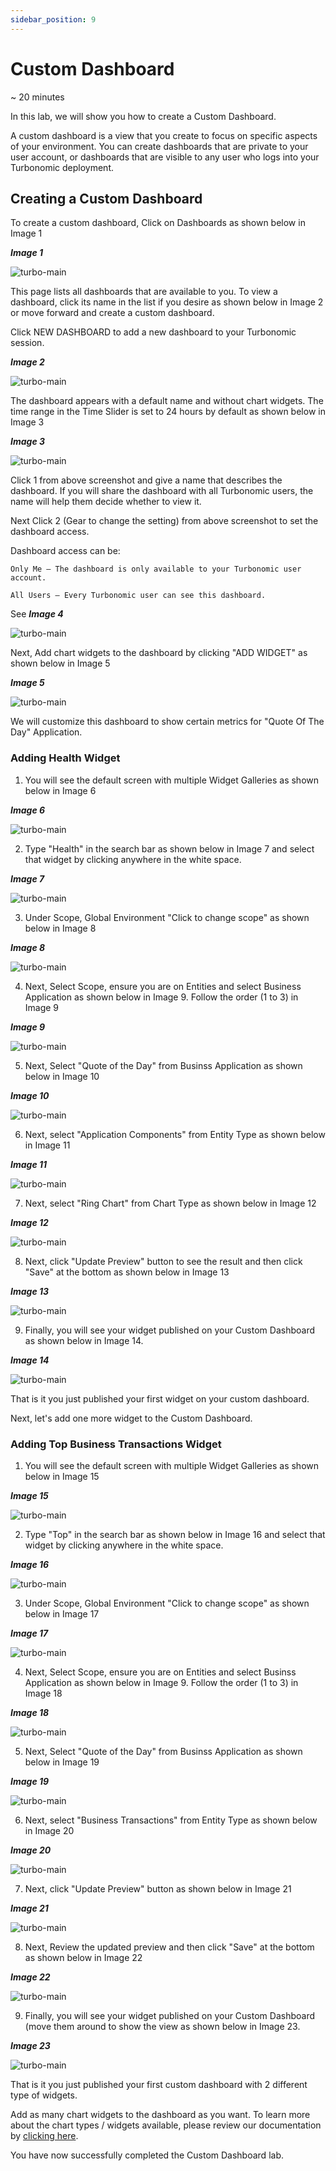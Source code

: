 ```yaml
---
sidebar_position: 9
---
```


# Custom Dashboard 
~ 20 minutes

In this lab, we will show you how to create a Custom Dashboard. 

A custom dashboard is a view that you create to focus on specific aspects of your environment. You can create dashboards that are private to your user account, or dashboards that are visible to any user who logs into your Turbonomic deployment.

## Creating a Custom Dashboard


To create a custom dashboard, Click on Dashboards as shown below in Image 1

***Image 1***

![turbo-main](img/turbo_custom_dashboard1.png)

This page lists all dashboards that are available to you. To view a dashboard, click its name in the list if you desire as shown below in Image 2 or move forward and create a custom dashboard. 

Click NEW DASHBOARD to add a new dashboard to your Turbonomic session.

***Image 2***

![turbo-main](img/turbo_custom_dashboard2.png)


The dashboard appears with a default name and without chart widgets. The time range in the Time Slider is set to 24 hours by default as shown below in Image 3

***Image 3***

![turbo-main](img/turbo_custom_dashboard3.gif)

Click 1 from above screenshot and give a name that describes the dashboard. If you will share the dashboard with all Turbonomic users, the name will help them decide whether to view it.

Next Click 2 (Gear to change the setting) from above screenshot to set the dashboard access.

Dashboard access can be:

    Only Me – The dashboard is only available to your Turbonomic user account.

    All Users – Every Turbonomic user can see this dashboard.

See ***Image 4***

![turbo-main](img/turbo_custom_dashboard4.png)

Next, Add chart widgets to the dashboard by clicking "ADD WIDGET" as shown below in Image 5

***Image 5***

![turbo-main](img/turbo_custom_dashboard5.png)

We will customize this dashboard to show certain metrics for "Quote Of The Day" Application.

### Adding Health Widget

1.  You will see the default screen with multiple Widget Galleries as shown below in Image 6

***Image 6***

![turbo-main](img/turbo_custom_dashboard_main.png)

2. Type "Health" in the search bar as shown below in Image 7 and select that widget by clicking anywhere in the white space.

***Image 7***

![turbo-main](img/turbo_custom_dashboard_health.png)

3. Under Scope, Global Environment "Click to change scope" as shown below in Image 8

***Image 8***

![turbo-main](img/turbo_custom_dashboard_health1.png)

4. Next, Select Scope, ensure you are on Entities and select Business Application as shown below in Image 9. Follow the order (1 to 3) in Image 9 

***Image 9***

![turbo-main](img/turbo_custom_dashboard_health2.png)

5. Next, Select "Quote of the Day" from Businss Application as shown below in Image 10

***Image 10***

![turbo-main](img/turbo_custom_dashboard_health3.png)

6. Next, select "Application Components" from Entity Type as shown below in Image 11

***Image 11***

![turbo-main](img/turbo_custom_dashboard_health4.png)


7. Next, select "Ring Chart" from Chart Type as shown below in Image 12

***Image 12***

![turbo-main](img/turbo_custom_dashboard_health5.png)

8. Next, click "Update Preview" button to see the result and then click "Save" at the bottom as shown below in Image 13 

***Image 13***

![turbo-main](img/turbo_custom_dashboard_health7.png)

9. Finally, you will see your widget published on your Custom Dashboard as shown below in Image 14.

***Image 14***

![turbo-main](img/turbo_custom_dashboard_health8.png)

That is it you just published your first widget on your custom dashboard.

Next, let's add one more widget to the Custom Dashboard.

### Adding Top Business Transactions Widget

1.  You will see the default screen with multiple Widget Galleries as shown below in Image 15

***Image 15***

![turbo-main](img/turbo_custom_dashboard_main.png)

2. Type "Top" in the search bar as shown below in Image 16 and select that widget by clicking anywhere in the white space.

***Image 16***

![turbo-main](img/turbo_custom_dashboard_top1.png)

3. Under Scope, Global Environment "Click to change scope" as shown below in Image 17

***Image 17***

![turbo-main](img/turbo_custom_dashboard_top2.png)

4. Next, Select Scope, ensure you are on Entities and select Businss Application as shown below in Image 9. Follow the order (1 to 3) in Image 18 

***Image 18***

![turbo-main](img/turbo_custom_dashboard_health2.png)

5. Next, Select "Quote of the Day" from Businss Application as shown below in Image 19

***Image 19***

![turbo-main](img/turbo_custom_dashboard_health3.png)

6. Next, select "Business Transactions" from Entity Type as shown below in Image 20

***Image 20***

![turbo-main](img/turbo_custom_dashboard_top3.png)


7. Next, click "Update Preview" button as shown below in Image 21

***Image 21***

![turbo-main](img/turbo_custom_dashboard_update_preview6.png)

8. Next, Review the updated preview and then click "Save" at the bottom as shown below in Image 22 

***Image 22***

![turbo-main](img/turbo_custom_dashboard_top4.png)

9. Finally, you will see your widget published on your Custom Dashboard (move them around to show the view as shown below in Image 23.

***Image 23***

![turbo-main](img/turbo_custom_dashboard_top5.png)

That is it you just published your first custom dashboard with 2 different type of widgets.

Add as many chart widgets to the dashboard as you want. To learn more about the chart types / widgets available, please review  our documentation by [clicking here](https://www.ibm.com/docs/en/tarm/8.8.3?topic=views-chart-types).

You have now successfully completed the Custom Dashboard lab. 
